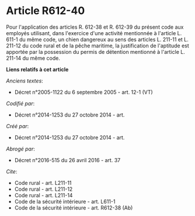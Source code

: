 # Article R612-40

Pour l'application des articles R. 612-38 et R. 612-39 du présent code aux employés utilisant, dans l'exercice d'une activité
mentionnée à l'article L. 611-1 du même code, un chien dangereux au sens des articles L. 211-11 et L. 211-12 du code rural et
de la pêche maritime, la justification de l'aptitude est apportée par la possession du permis de détention mentionné à
l'article L. 211-14 du même code.

**Liens relatifs à cet article**

_Anciens textes_:

  - Décret n°2005-1122 du 6 septembre 2005 - art. 12-1 (VT)

_Codifié par_:

  - Décret n°2014-1253 du 27 octobre 2014 - art.

_Créé par_:

  - Décret n°2014-1253 du 27 octobre 2014 - art.

_Abrogé par_:

  - Décret n°2016-515 du 26 avril 2016 - art. 37

_Cite_:

  - Code rural - art. L211-11
  - Code rural - art. L211-12
  - Code rural - art. L211-14
  - Code de la sécurité intérieure - art. L611-1
  - Code de la sécurité intérieure - art. R612-38 (Ab)
